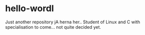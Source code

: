 # hello-wordl
Just another repository
jA herna her.. Student of Linux and C with specialisation to come... not quite decided yet.
